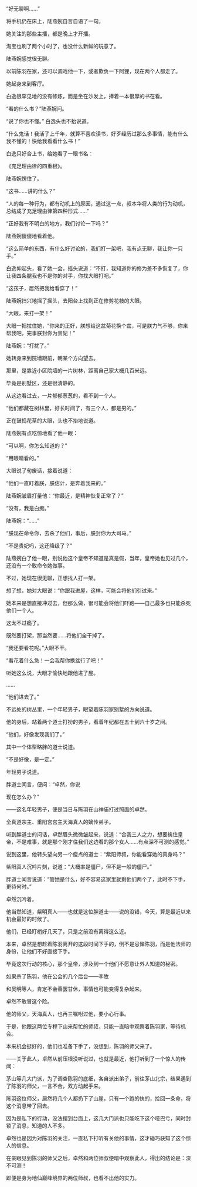 “好无聊啊……”

将手机仍在床上，陆燕婉自言自语了一句。

她关注的那些主播，都是晚上才开播。

淘宝也刷了两个小时了，也没什么新鲜的玩意了。

陆燕婉感觉很无聊。

以前陈羽在家，还可以调戏他一下，或者欺负一下阿狸，现在两个人都走了。

她起身来到客厅。

白逸很罕见地的没有修炼，而是坐在沙发上，捧着一本很厚的书在看。

“看的什么书？”陆燕婉问。

“说了你也不懂。” 白逸头也不抬说道。

“什么鬼话！我活了上千年，就算不喜欢读书，好歹经历过那么多事情，能有什么我不懂的！快给我看看什么书！”

白逸只好合上书，给她看了一眼书名：

《充足理由律的四重根》。

陆燕婉愣住了。

“这书……讲的什么？”

“人的每一种行为，都有动机上的原因，通过这一点，叔本华将人类的行为动机，总结成了充足理由律第四种形式……”

“正好我有不明白的地方，我们讨论一下吗？”

陆燕婉傻傻地看着他。

“这么简单的东西，有什么好讨论的，我们打一架吧，我有点无聊，我让你一只手。”

白逸仰起头，看了她一会，摇头说道：“不打，我知道你的修为差不多恢复了，你让我四条腿我也不是你的对手，你找大眼打吧。”

“这孩子，居然把我给看穿了！”

陆燕婉扫兴地摇了摇头，去阳台上找到正在修剪花枝的大眼。

“大眼，来打一架！”

大眼一把拉住她，“你来的正好，朕想给这盆菊花换个盆，可是朕力气不够，你来帮我吧，完事朕封你为贵妃！”

陆燕婉：“打扰了。”

她转身来到院墙跟前，朝某个方向望去。

那里，是靠近小区院墙的一片树林，距离自己家大概几百米远。

毕竟是别墅区，还是很清静的。

从这边看过去，一片郁郁葱葱的，看不到一个人。

“他们都藏在树林里，好长时间了，有三个人，都是男的。”

正在鼓捣花草的大眼，头也不抬地说道。

陆燕婉有点吃惊地看了他一眼：

“可以啊，你怎么知道的？”

“用眼睛看的。”

大眼说了句废话，接着说道：

“他们一直盯着朕，朕估计，是奔着我来的。”

陆燕婉皱眉打量他：“你最近，是精神恢复正常了？”

“没有，我是白痴。”

陆燕婉：“……”

“朕现在命令你，去杀了他们，事后，朕封你为大司马。”

“不是贵妃吗，这还降级了？”

陆燕婉白了他一眼，别说他这个皇帝不知道是真是假，当年，皇帝她也见过几个，还没有一个敢命令她做事。

不过，她现在很无聊，正想找人打一架。

想了想，她对大眼说：“你跟我进屋，这样，可能会将他们引过来。”

她本来是想直接冲过去，但那么做，很可能会将他们吓跑——自己最多也只能杀死他们一个人。

这太不过瘾了。

既然要打架，那当然要……将他们全干掉了。

“我还要看花呢。”大眼不干。

“看花着什么急！一会我帮你换盆行了吧！”

听她这么说，大眼才愉快地跟他进了屋。

……

“他们进去了。”

不远处的树丛里，一个年轻男子，眼望着陈羽家别墅的方向说道。

他的身后，站着两个道士打扮的男子，看着年纪都在五十到六十岁之间。

“他们，好像发现我们了。”

其中一个体型略胖的道士说道。

“不是好像，是一定。”

年轻男子说道。

胖道士闻言，便问：“卓然，你说

现在怎么办？”

——这名年轻男子，便是当日与陈羽在山神庙打过照面的卓然。

全真道宗主、重阳宫宫主天海真人的嫡传弟子。

听到胖道士的问话，卓然眉头微微皱起来，说道：“合我三人之力，想要擒住皇帝，不是难事，就是那个刚才往我们这边看的那个女人……有点深不可测的感觉。”

说到这里，他转头望向另一个瘦点的道士：“紫阳师叔，你能看穿她的真身吗？”

紫阳真人沉吟片刻，说道：“大概率是僵尸，但不是一般的僵尸。”

胖道士闻言说道：“管她是什么，好不容易这家里就剩他们两个了，此时不下手，更待何时。”

卓然沉吟着。

他当然知道，紫明真人——也就是这位胖道士——说的没错，今天，算是最近以来机会最好的时候了。

他们，已经盯梢好几天了，只是之前没有离得这么近。

本来，卓然是想趁着陈羽离开的这段时间下手的，倒不是忌惮陈羽，而是他法师的身份，让他们不好直接下手。

毕竟这次行动的核心，那个皇帝，涉及到一个他们不愿意让外人知道的秘密。

如果杀了陈羽，他在公会的几个后台——李牧

和吴明等人，肯定不会善罢甘休，事情也可能变得复杂起来。

卓然不敢冒这个险。

他的师父，天海真人，也再三嘱咐过他，要小心行事。

于是，他跟这两位专程下山来帮忙的师叔，只能一直暗中观察着陈羽家，等待机会。

本来机会挺好的，他们也准备下手了，没想到，陈羽的师父来了。

——关于此人，卓然从前压根没听说过，也就是最近，他打听到了一个惊人的传闻：

茅山等几大门派，为了调查陈羽的底细，各自派出弟子，前往茅山北宗，结果遇到了陈羽的师父，一言不合，双方动起手来。

陈羽这位师父，居然将几个人都扔下了山崖，只有一个跑的快的，捡回一条命，将这个消息带了回去。

因为是私下的行动，没法摆到台面上，这几大门派也只能吃下这个哑巴亏，同时封锁了消息，知道的人不多。

卓然也是因为对陈羽的关注，一直私下打听有关他的事情，这才碰巧获知了这个惊人的信息。

在亲眼见到陈羽的师父之后，卓然和两位师叔便暗中观察此人，得出的结论是：深不可测！

即便是身为地仙巅峰境界的两位师叔，也看不出他的实力。
